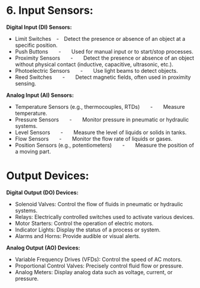 
<h1>6. Input Sensors: </h1>

**Digital Input (DI) Sensors:**  

* Limit Switches  -  Detect the presence or absence of an object at a specific position.  
* Push Buttons    -    Used for manual input or to start/stop processes.  
* Proximity Sensors    -    Detect the presence or absence of an object without physical contact (inductive, capacitive, ultrasonic, etc.).  
* Photoelectric Sensors    -    Use light beams to detect objects.  
* Reed Switches    -    Detect magnetic fields, often used in proximity sensing.  

**Analog Input (AI) Sensors:**  

* Temperature Sensors (e.g., thermocouples, RTDs)    -    Measure temperature.  
* Pressure Sensors    -    Monitor pressure in pneumatic or hydraulic systems.  
* Level Sensors    -    Measure the level of liquids or solids in tanks.  
* Flow Sensors    -    Monitor the flow rate of liquids or gases.  
* Position Sensors (e.g., potentiometers)    -    Measure the position of a moving part.  

<h1>Output Devices:</h1>

**Digital Output (DO) Devices:**

* Solenoid Valves: Control the flow of fluids in pneumatic or hydraulic systems.    
* Relays: Electrically controlled switches used to activate various devices.    
* Motor Starters: Control the operation of electric motors.    
* Indicator Lights: Display the status of a process or system.    
* Alarms and Horns: Provide audible or visual alerts.    

**Analog Output (AO) Devices:**

* Variable Frequency Drives (VFDs): Control the speed of AC motors.    
* Proportional Control Valves: Precisely control fluid flow or pressure.    
* Analog Meters: Display analog data such as voltage, current, or pressure.    


